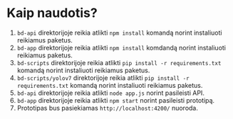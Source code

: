 # Kaip naudotis?

1. `bd-api` direktorijoje reikia atlikti `npm install` komandą norint instaliuoti reikiamus paketus.
2. `bd-app` direktorijoje reikia atlikti `npm install` komdandą norint instaliuoti reikiamus paketus.
3. `bd-scripts` direktorijoje reikia atlikti `pip install -r requirements.txt` komandą norint instaliuoti reikiamus paketus.
4. `bd-scripts/yolov7` direktorijoje reikia atlikti `pip install -r requirements.txt` komandą norint instaliuoti reikiamus paketus.
5. `bd-api` direktorijoje reikia atlikti `node app.js` norint pasileisti API.
6. `bd-app` direktorijoje reikia atlikti `npm start` norint pasileisti prototipą.
7. Prototipas bus pasiekiamas `http://localhost:4200/` nuoroda.